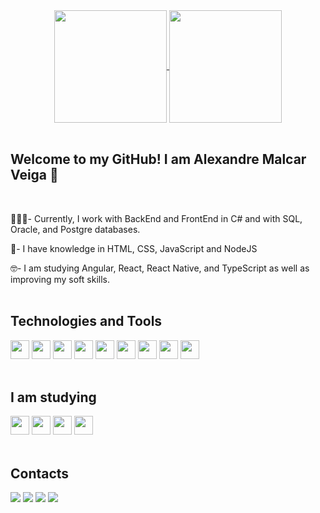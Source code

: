 

<div align="center">
<a href="https://github.com/MalcarAle/github-readme-stats">
  <img align="center" height = "180em" src="https://github-readme-stats.vercel.app/api?username=MalcarAle&hide=contribs,prs&show_icons=true&theme=radical" />
  <img align="center" height = "180em" src="https://github-readme-stats.vercel.app/api/top-langs/?username=MalcarAle&layout=compact&theme=radical" />
</a>
</div>
 <br> 
  
### <h2>Welcome to my GitHub! I am Alexandre Malcar Veiga 🖖</h2>

<br>


🧑🏽‍💻- Currently, I work with BackEnd and FrontEnd in C# and with SQL, Oracle, and Postgre databases. <br> 

📘- I have knowledge in HTML, CSS, JavaScript and NodeJS<br>

🤓- I am studying Angular, React, React Native, and TypeScript  as well as improving my soft skills. 
<br>
<br>




<h2>Technologies and Tools</h2>
<div style="display: inline_block">
  <img src="https://cdn.jsdelivr.net/gh/devicons/devicon/icons/html5/html5-original.svg" height=30px; width= 30px;/> 
  <img src="https://cdn.jsdelivr.net/gh/devicons/devicon/icons/css3/css3-original.svg"  height=30px; width= 30px;/>
  <img src="https://cdn.jsdelivr.net/gh/devicons/devicon/icons/javascript/javascript-original.svg"  height=30px; width= 30px; />
  <img src="https://cdn.jsdelivr.net/gh/devicons/devicon/icons/figma/figma-original.svg" height=30px; width= 30px;/>
  
  <img src="https://cdn.jsdelivr.net/gh/devicons/devicon/icons/csharp/csharp-original.svg"  height=30px; width= 30px;/>
  <img src="https://cdn.jsdelivr.net/gh/devicons/devicon/icons/postgresql/postgresql-original.svg"  height=30px; width= 30px;/>
  <img src="https://cdn.jsdelivr.net/gh/devicons/devicon/icons/oracle/oracle-original.svg"  height=30px; width= 30px;/>
  <img src="https://cdn.jsdelivr.net/gh/devicons/devicon/icons/git/git-original.svg" height=30px; width= 30px;/>
  <img src="https://cdn.jsdelivr.net/gh/devicons/devicon/icons/azure/azure-original.svg" height=30px; width= 30px;/>
          
          
</div>
<br>

<h2>I am studying</h2>
<div style="display: inline_block">
  
  <img src="https://cdn.jsdelivr.net/gh/devicons/devicon/icons/angularjs/angularjs-plain.svg" height=30px; width= 30px;/>
  <img src="https://cdn.jsdelivr.net/gh/devicons/devicon/icons/react/react-original-wordmark.svg" height=30px; width= 30px;/> 
  <img src="https://cdn.jsdelivr.net/gh/devicons/devicon/icons/nodejs/nodejs-original.svg" height=30px; width= 30px;/>
  <img src="https://cdn.jsdelivr.net/gh/devicons/devicon/icons/typescript/typescript-original.svg" height=30px; width= 30px;/>
          

</div>
<br>

<h2>Contacts</h2>
<div>
  <a href="mailto:alexandre.malcar@gmail.com" target="_blank"><img src="https://img.shields.io/badge/Gmail-D14836?style=for-the-badge&logo=gmail&logoColor=white" /></a>
  <a href="https://instagram.com/alebadcar" target="_blank"><img src="https://img.shields.io/badge/Instagram-E4405F?style=for-the-badge&logo=instagram&logoColor=white"/></a>
  <a href="https://twitter.com/AlexMalcar" target="_blank"><img src="https://img.shields.io/badge/Twitter-1DA1F2?style=for-the-badge&logo=twitter&logoColor=white"/></a>
  <a href="www.linkedin.com/in/alexandre-malcar-veiga-" target="_blank"><img src="https://img.shields.io/badge/LinkedIn-0077B5?style=for-the-badge&logo=linkedin&logoColor=white"/></a>
</div>

          

